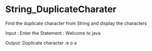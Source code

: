 # String_DuplicateCharater
Find the duplicate character from String and display the characters 

Input :
Enter the Statement : Welcome to java

Output:
Duplicate character :e o a 
